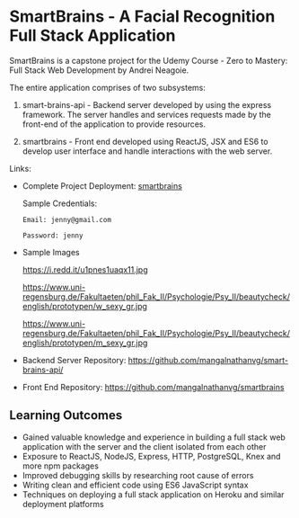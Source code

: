 # SmartBrains - A Facial Recognition Full Stack Application
SmartBrains is a capstone project for the Udemy Course - Zero to Mastery: Full Stack Web Development by Andrei Neagoie. 

The entire application comprises of two subsystems:

1) smart-brains-api - Backend server developed by using the express framework. The server handles and services requests made by the front-end of the application to provide resources.

2) smartbrains - Front end developed using ReactJS, JSX and ES6 to develop user interface and handle interactions with the web server.


Links:
- Complete Project Deployment: [smartbrains](https://smart-brain-mvg.herokuapp.com/)

  Sample Credentials: 
  
      Email: jenny@gmail.com
  
      Password: jenny
      
- Sample Images

    https://i.redd.it/u1pnes1uaqx11.jpg

    https://www.uni-regensburg.de/Fakultaeten/phil_Fak_II/Psychologie/Psy_II/beautycheck/english/prototypen/w_sexy_gr.jpg
    
    https://www.uni-regensburg.de/Fakultaeten/phil_Fak_II/Psychologie/Psy_II/beautycheck/english/prototypen/m_sexy_gr.jpg

- Backend Server Repository: https://github.com/mangalnathanvg/smart-brains-api/

- Front End Repository: https://github.com/mangalnathanvg/smartbrains


## Learning Outcomes

- Gained valuable knowledge and experience in building a full stack web application with the server and the client isolated from each other
- Exposure to ReactJS, NodeJS, Express, HTTP, PostgreSQL, Knex and more npm packages
- Improved debugging skills by researching root cause of errors
- Writing clean and efficient code using ES6 JavaScript syntax
- Techniques on deploying a full stack application on Heroku and similar deployment platforms
